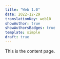 ```yaml
---
title: "Web 1.0"
date: 2022-12-29
translationKey: web10
showAuthor: true
showAuthorsBadges: true
template: simple
draft: true
---
```

This is the content page.